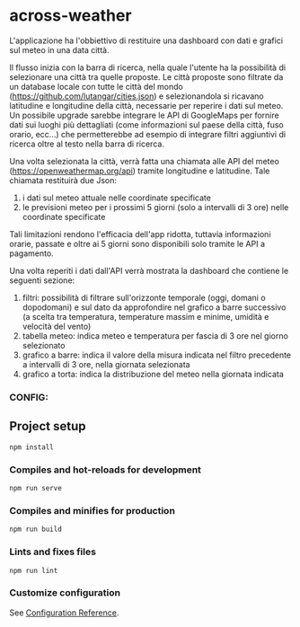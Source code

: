 # across-weather

L'applicazione ha l'obbiettivo di restituire una dashboard con dati e grafici sul meteo in una data città.

Il flusso inizia con la barra di ricerca, nella quale l'utente ha la possibilità di selezionare una città tra quelle proposte. Le città proposte sono filtrate da un database locale con tutte le città del mondo (https://github.com/lutangar/cities.json) e selezionandola si ricavano latitudine e longitudine della città, necessarie per reperire i dati sul meteo.
Un possibile upgrade sarebbe integrare le API di GoogleMaps per fornire dati sui luoghi più dettagliati (come informazioni sul paese della città, fuso orario, ecc...) che permetterebbe ad esempio di integrare filtri aggiuntivi di ricerca oltre al testo nella barra di ricerca.

Una volta selezionata la città, verrà fatta una chiamata alle API del meteo (https://openweathermap.org/api) tramite longitudine e latitudine. Tale chiamata restituirà due Json:

1. i dati sul meteo attuale nelle coordinate specificate
2. le previsioni meteo per i prossimi 5 giorni (solo a intervalli di 3 ore) nelle coordinate specificate

Tali limitazioni rendono l'efficacia dell'app ridotta, tuttavia informazioni orarie, passate e oltre ai 5 giorni sono disponibili solo tramite le API a pagamento.

Una volta reperiti i dati dall'API verrà mostrata la dashboard che contiene le seguenti sezione:

1. filtri: possibilità di filtrare sull'orizzonte temporale (oggi, domani o dopodomani) e sul dato da approfondire nel grafico a barre successivo (a scelta tra temperatura, temperature massim e minime, umidità e velocità del vento)
2. tabella meteo: indica meteo e temperatura per fascia di 3 ore nel giorno selezionato
3. grafico a barre: indica il valore della misura indicata nel filtro precedente a intervalli di 3 ore, nella giornata selezionata
4. grafico a torta: indica la distribuzione del meteo nella giornata indicata

### CONFIG:

## Project setup

```
npm install
```

### Compiles and hot-reloads for development

```
npm run serve
```

### Compiles and minifies for production

```
npm run build
```

### Lints and fixes files

```
npm run lint
```

### Customize configuration

See [Configuration Reference](https://cli.vuejs.org/config/).
